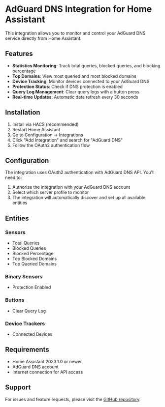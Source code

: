 # AdGuard DNS Integration for Home Assistant

This integration allows you to monitor and control your AdGuard DNS service directly from Home Assistant.

## Features

- **Statistics Monitoring**: Track total queries, blocked queries, and blocking percentage
- **Top Domains**: View most queried and most blocked domains
- **Device Tracking**: Monitor devices connected to your AdGuard DNS
- **Protection Status**: Check if DNS protection is enabled
- **Query Log Management**: Clear query logs with a button press
- **Real-time Updates**: Automatic data refresh every 30 seconds

## Installation

1. Install via HACS (recommended)
2. Restart Home Assistant
3. Go to Configuration → Integrations
4. Click "Add Integration" and search for "AdGuard DNS"
5. Follow the OAuth2 authentication flow

## Configuration

The integration uses OAuth2 authentication with AdGuard DNS API. You'll need to:

1. Authorize the integration with your AdGuard DNS account
2. Select which server profile to monitor
3. The integration will automatically discover and set up all available entities

## Entities

### Sensors
- Total Queries
- Blocked Queries  
- Blocked Percentage
- Top Blocked Domains
- Top Queried Domains

### Binary Sensors
- Protection Enabled

### Buttons
- Clear Query Log

### Device Trackers
- Connected Devices

## Requirements

- Home Assistant 2023.1.0 or newer
- AdGuard DNS account
- Internet connection for API access

## Support

For issues and feature requests, please visit the [GitHub repository](https://github.com/nmlssfx/adguard-dns-hacs).
